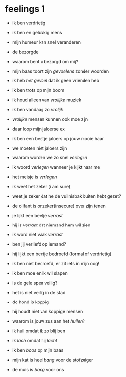 # feelings 1

- ik ben verdrietig

- ik ben en gelukkig mens

- mijn humeur kan snel veranderen

- de bezorgde

- waarom bent u bezorgd om mij?

- mijn baas toont zijn *gevoelens* zonder woorden

- ik heb *het gevoel* dat ik geen vrienden heb

- ik ben trots op mijn boom

- ik houd alleen van *vrolijke* muziek

- ik ben vandaag zo *vrolijk*

- *vrolijke* mensen kunnen ook moe zijn

- daar loop mijn jaloerse ex

- ik ben een beetje jaloers op jouw mooie haar

- we moeten niet jaloers zijn

- waarom worden we zo snel *verlegen*

- ik woord *verlegen* wanneer je kijkt naar me

- het meisje is *verlegen*

- ik weet het zeker (i am sure)

- weet je zeker dat he de vuilnisbak buiten hebt gezet?

- de olifant is onzeker(insecure) over zijn tenen

- je lijkt een beetje *verrast*

- hij is *verrast* dat niemand hem wil zien

- ik word niet vaak *verrast*

- ben jij verliefd op iemand?

- hij lijkt een beetje bedroefd (formal of verdrietig)

- ik ben niet bedroefd, er zit iets in mijn oog!

- ik ben moe en ik wil slapen

- is de gele spen veilig?

- het is niet veilig in de stad

- de hond is koppig

- hij houdt niet van koppige mensen

- waarom is jouw zus aan het *huilen*?

- ik huil omdat ik zo blij ben

- ik *lach* omdat hij *lacht*

- ik ben *boos* op mijn baas

- mijn kat is heel *bang* voor de stofzuiger

- de muis is *bang* voor ons
